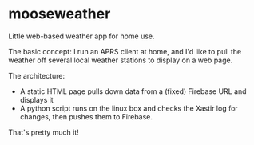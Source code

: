 mooseweather
============

Little web-based weather app for home use.

The basic concept: I run an APRS client at home, and I'd like to pull the weather off several local weather stations to 
display on a web page. 

The architecture:
- A static HTML page pulls down data from a (fixed) Firebase URL and displays it
- A python script runs on the linux box and checks the Xastir log for changes, then pushes them to Firebase.

That's pretty much it!
